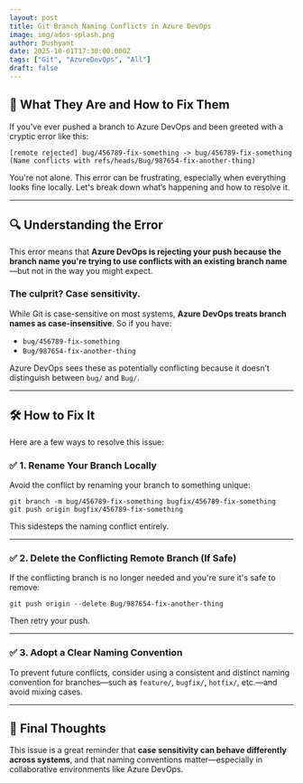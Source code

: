 ```yaml
---
layout: post
title: Git Branch Naming Conflicts in Azure DevOps
image: img/ados-splash.png
author: Dushyant
date: 2025-10-01T17:30:00.000Z
tags: ["Git", "AzureDevOps", "All"]
draft: false
---
```


## 🧩 What They Are and How to Fix Them

If you've ever pushed a branch to Azure DevOps and been greeted with a cryptic error like this:

```pwsh
[remote rejected] bug/456789-fix-something -> bug/456789-fix-something (Name conflicts with refs/heads/Bug/987654-fix-another-thing)
```

You're not alone. This error can be frustrating, especially when everything looks fine locally. Let's break down what’s happening and how to resolve it.

---

## 🔍 Understanding the Error

This error means that **Azure DevOps is rejecting your push because the branch name you're trying to use conflicts with an existing branch name**—but not in the way you might expect.

### The culprit? **Case sensitivity.**

While Git is case-sensitive on most systems, **Azure DevOps treats branch names as case-insensitive**. So if you have:

- `bug/456789-fix-something`
- `Bug/987654-fix-another-thing`

Azure DevOps sees these as potentially conflicting because it doesn’t distinguish between `bug/` and `Bug/`.

---

## 🛠️ How to Fix It

Here are a few ways to resolve this issue:

### ✅ 1. Rename Your Branch Locally

Avoid the conflict by renaming your branch to something unique:

```pwsh
git branch -m bug/456789-fix-something bugfix/456789-fix-something
git push origin bugfix/456789-fix-something
```

This sidesteps the naming conflict entirely.

---

### ✅ 2. Delete the Conflicting Remote Branch (If Safe)

If the conflicting branch is no longer needed and you're sure it's safe to remove:

```pwsh
git push origin --delete Bug/987654-fix-another-thing
```

Then retry your push.

---

### ✅ 3. Adopt a Clear Naming Convention

To prevent future conflicts, consider using a consistent and distinct naming convention for branches—such as `feature/`, `bugfix/`, `hotfix/`, etc.—and avoid mixing cases.

---

## 🧠 Final Thoughts

This issue is a great reminder that **case sensitivity can behave differently across systems**, and that naming conventions matter—especially in collaborative environments like Azure DevOps.
